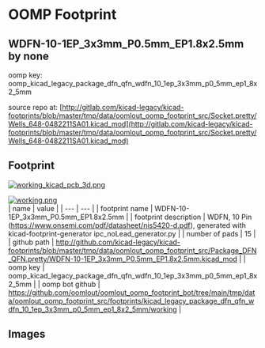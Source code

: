 # OOMP Footprint  
## WDFN-10-1EP_3x3mm_P0.5mm_EP1.8x2.5mm  by none  
  
oomp key: oomp_kicad_legacy_package_dfn_qfn_wdfn_10_1ep_3x3mm_p0_5mm_ep1_8x2_5mm  
  
source repo at: [http://gitlab.com/kicad-legacy/kicad-footprints/blob/master/tmp/data/oomlout_oomp_footprint_src/Socket.pretty/Wells_648-0482211SA01.kicad_mod](http://gitlab.com/kicad-legacy/kicad-footprints/blob/master/tmp/data/oomlout_oomp_footprint_src/Socket.pretty/Wells_648-0482211SA01.kicad_mod)  
## Footprint  
  
[![working_kicad_pcb_3d.png](working_kicad_pcb_3d_600.png)](working_kicad_pcb_3d.png)  
  
[![working.png](working_600.png)](working.png)  
| name | value | 
| --- | --- | 
| footprint name | WDFN-10-1EP_3x3mm_P0.5mm_EP1.8x2.5mm | 
| footprint description | WDFN, 10 Pin (https://www.onsemi.com/pdf/datasheet/nis5420-d.pdf), generated with kicad-footprint-generator ipc_noLead_generator.py | 
| number of pads | 15 | 
| github path | http://github.com/kicad-legacy/kicad-footprints/blob/master/tmp/data/oomlout_oomp_footprint_src/Package_DFN_QFN.pretty/WDFN-10-1EP_3x3mm_P0.5mm_EP1.8x2.5mm.kicad_mod | 
| oomp key | oomp_kicad_legacy_package_dfn_qfn_wdfn_10_1ep_3x3mm_p0_5mm_ep1_8x2_5mm | 
| oomp bot github | https://github.com/oomlout/oomlout_oomp_footprint_bot/tree/main/tmp/data/oomlout_oomp_footprint_src/footprints/kicad_legacy_package_dfn_qfn_wdfn_10_1ep_3x3mm_p0_5mm_ep1_8x2_5mm/working | 
## Images  
